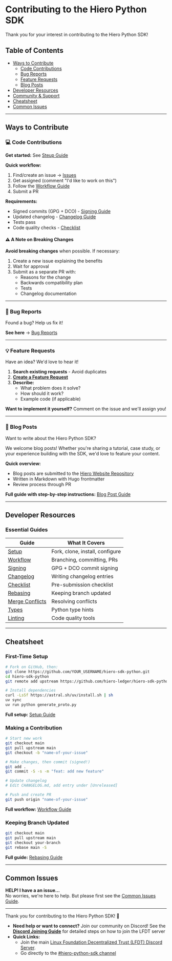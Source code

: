 # Contributing to the Hiero Python SDK

Thank you for your interest in contributing to the Hiero Python SDK!

## Table of Contents

- [Ways to Contribute](#ways-to-contribute)
  - [Code Contributions](#-code-contributions)
  - [Bug Reports](#-bug-reports)
  - [Feature Requests](#-feature-requests)
  - [Blog Posts](#-blog-posts)
- [Developer Resources](#developer-resources)
- [Community & Support](#community--support)
- [Cheatsheet](#cheatsheet)
- [Common Issues](#common-issues)

---

## Ways to Contribute

### 💻 Code Contributions

**Get started:** See [Steup Guide](docs/sdk_developers/setup.md)

**Quick workflow:**
1. Find/create an issue → [Issues](https://github.com/hiero-ledger/hiero-sdk-python/issues)
2. Get assigned (comment "I'd like to work on this")
3. Follow the [Workflow Guide](docs/sdk_developers/workflow.md)
4. Submit a PR

**Requirements:**
- Signed commits (GPG + DCO) - [Signing Guide](docs/sdk_developers/signing.md)
- Updated changelog - [Changelog Guide](docs/sdk_developers/changelog_entry.md)
- Tests pass
- Code quality checks - [Checklist](docs/sdk_developers/checklist.md)


#### ⚠️ A Note on Breaking Changes

**Avoid breaking changes** when possible. If necessary:
1. Create a new issue explaining the benefits
2. Wait for approval
3. Submit as a separate PR with:
   - Reasons for the change
   - Backwards compatibility plan
   - Tests
   - Changelog documentation

---

### 🐛 Bug Reports

Found a bug? Help us fix it!

**See here** → [Bug Reports](docs/sdk_developers/bug.md)

---

### 💡 Feature Requests

Have an idea? We'd love to hear it!

1. **Search existing requests** - Avoid duplicates
2. **[Create a Feature Request](https://github.com/hiero-ledger/hiero-sdk-python/issues/new)**
3. **Describe:**
   - What problem does it solve?
   - How should it work?
   - Example code (if applicable)

**Want to implement it yourself?** Comment on the issue and we'll assign you!

---

### 📝 Blog Posts

Want to write about the Hiero Python SDK?

We welcome blog posts! Whether you're sharing a tutorial, case study, or your experience building with the SDK, we'd love to feature your content.

**Quick overview:**
- Blog posts are submitted to the [Hiero Website Repository](https://github.com/hiero-ledger/hiero-website)
- Written in Markdown with Hugo frontmatter
- Review process through PR

**Full guide with step-by-step instructions:** [Blog Post Guide](docs/sdk_developers/blog.md)

---

## Developer Resources

### Essential Guides

| Guide | What It Covers |
|-------|----------------|
| [Setup](docs/sdk_developers/setup.md) | Fork, clone, install, configure |
| [Workflow](docs/sdk_developers/workflow.md) | Branching, committing, PRs |
| [Signing](docs/sdk_developers/signing.md) | GPG + DCO commit signing |
| [Changelog](docs/sdk_developers/changelog_entry.md) | Writing changelog entries |
| [Checklist](docs/sdk_developers/checklist.md) | Pre-submission checklist |
| [Rebasing](docs/sdk_developers/rebasing.md) | Keeping branch updated |
| [Merge Conflicts](docs/sdk_developers/merge_conflicts.md) | Resolving conflicts |
| [Types](docs/sdk_developers/types.md) | Python type hints |
| [Linting](docs/sdk_developers/linting.md) | Code quality tools |

---

## Cheatsheet

### First-Time Setup
```bash
# Fork on GitHub, then:
git clone https://github.com/YOUR_USERNAME/hiero-sdk-python.git
cd hiero-sdk-python
git remote add upstream https://github.com/hiero-ledger/hiero-sdk-python.git

# Install dependencies
curl -LsSf https://astral.sh/uv/install.sh | sh
uv sync
uv run python generate_proto.py
```

**Full setup:** [Setup Guide](docs/sdk_developers/setup.md)

### Making a Contribution
```bash
# Start new work
git checkout main
git pull upstream main
git checkout -b "name-of-your-issue"

# Make changes, then commit (signed!)
git add .
git commit -S -s -m "feat: add new feature"

# Update changelog
# Edit CHANGELOG.md, add entry under [Unreleased]

# Push and create PR
git push origin "name-of-your-issue"
```

**Full workflow:** [Workflow Guide](docs/sdk_developers/workflow.md)

### Keeping Branch Updated
```bash
git checkout main
git pull upstream main
git checkout your-branch
git rebase main -S
```

**Full guide:** [Rebasing Guide](docs/sdk_developers/rebasing.md)

---

## Common Issues

**HELP! I have a an issue...**  
No worries, we're here to help. But please first see the [Common Issues Guide](docs/common_issues.md).


---

Thank you for contributing to the Hiero Python SDK! 🎉

- **Need help or want to connect?** Join our community on Discord! See the **[Discord Joining Guide](docs/discord.md)** for detailed steps on how to join the LFDT server
- **Quick Links:**
    - Join the main [Linux Foundation Decentralized Trust (LFDT) Discord Server](https://discord.gg/hyperledger).
    - Go directly to the [#hiero-python-sdk channel](https://discord.com/channels/905194001349627914/1336494517544681563)